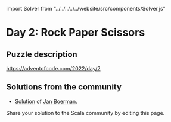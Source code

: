import Solver from "../../../../../website/src/components/Solver.js"

# Day 2: Rock Paper Scissors

## Puzzle description

https://adventofcode.com/2022/day/2

## Solutions from the community

- [Solution](https://github.com/Jannyboy11/AdventOfCode2022/blob/master/src/main/scala/day02/Day02.scala) of [Jan Boerman](https://twitter.com/JanBoerman95).

Share your solution to the Scala community by editing this page.
